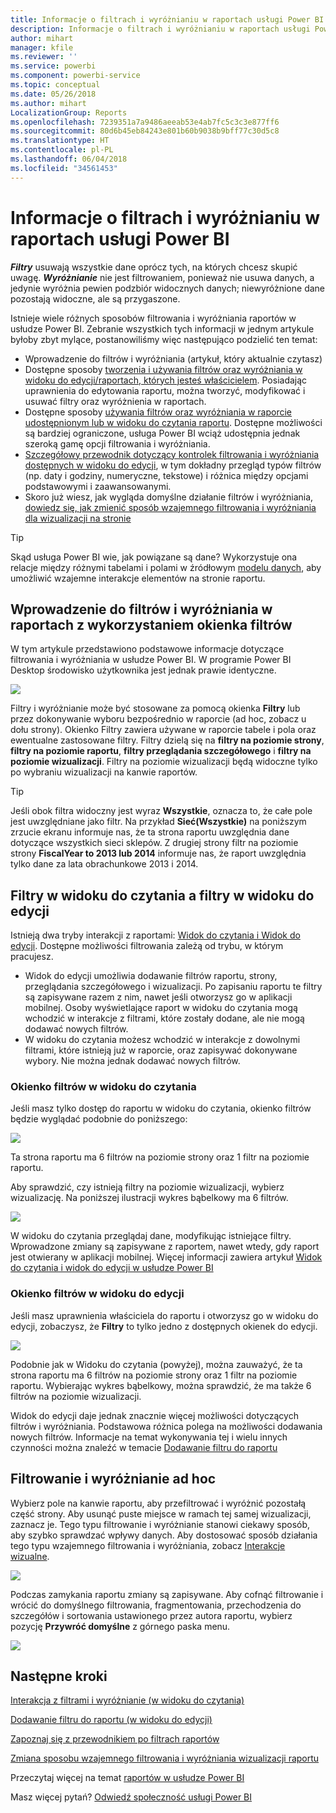 ```yaml
---
title: Informacje o filtrach i wyróżnianiu w raportach usługi Power BI
description: Informacje o filtrach i wyróżnianiu w raportach usługi Power BI
author: mihart
manager: kfile
ms.reviewer: ''
ms.service: powerbi
ms.component: powerbi-service
ms.topic: conceptual
ms.date: 05/26/2018
ms.author: mihart
LocalizationGroup: Reports
ms.openlocfilehash: 7239351a7a9486aeeab53e4ab7fc5c3c3e877ff6
ms.sourcegitcommit: 80d6b45eb84243e801b60b9038b9bff77c30d5c8
ms.translationtype: HT
ms.contentlocale: pl-PL
ms.lasthandoff: 06/04/2018
ms.locfileid: "34561453"
---
```

# <a name="about-filters-and-highlighting-in-power-bi-reports"></a>Informacje o filtrach i wyróżnianiu w raportach usługi Power BI
***Filtry*** usuwają wszystkie dane oprócz tych, na których chcesz skupić uwagę.  ***Wyróżnianie*** nie jest filtrowaniem, ponieważ nie usuwa danych, a jedynie wyróżnia pewien podzbiór widocznych danych; niewyróżnione dane pozostają widoczne, ale są przygaszone.

Istnieje wiele różnych sposobów filtrowania i wyróżniania raportów w usłudze Power BI. Zebranie wszystkich tych informacji w jednym artykule byłoby zbyt mylące, postanowiliśmy więc następująco podzielić ten temat:

* Wprowadzenie do filtrów i wyróżniania (artykuł, który aktualnie czytasz)
* Dostępne sposoby [tworzenia i używania filtrów oraz wyróżniania w widoku do edycji/raportach, których jesteś właścicielem](power-bi-report-add-filter.md). Posiadając uprawnienia do edytowania raportu, można tworzyć, modyfikować i usuwać filtry oraz wyróżnienia w raportach.
* Dostępne sposoby [używania filtrów oraz wyróżniania w raporcie udostępnionym lub w widoku do czytania raportu](service-reading-view-and-editing-view.md). Dostępne możliwości są bardziej ograniczone, usługa Power BI wciąż udostępnia jednak szeroką gamę opcji filtrowania i wyróżniania.  
* [Szczegółowy przewodnik dotyczący kontrolek filtrowania i wyróżniania dostępnych w widoku do edycji](power-bi-how-to-report-filter.md), w tym dokładny przegląd typów filtrów (np. daty i godziny, numeryczne, tekstowe) i różnica między opcjami podstawowymi i zaawansowanymi.
* Skoro już wiesz, jak wygląda domyślne działanie filtrów i wyróżniania, [dowiedz się, jak zmienić sposób wzajemnego filtrowania i wyróżniania dla wizualizacji na stronie](service-reports-visual-interactions.md)

> [!TIP]
> Skąd usługa Power BI wie, jak powiązane są dane?  Wykorzystuje ona relacje między różnymi tabelami i polami w źródłowym [modelu danych](https://support.office.com/article/Create-a-Data-Model-in-Excel-87e7a54c-87dc-488e-9410-5c75dbcb0f7b?ui=en-US&rs=en-US&ad=US), aby umożliwić wzajemne interakcje elementów na stronie raportu.
> 
> 

## <a name="introduction-to-filters-and-highlighting-in-reports-using-the-filters-pane"></a>Wprowadzenie do filtrów i wyróżniania w raportach z wykorzystaniem okienka filtrów
 W tym artykule przedstawiono podstawowe informacje dotyczące filtrowania i wyróżniania w usłudze Power BI.  W programie Power BI Desktop środowisko użytkownika jest jednak prawie identyczne.  

![](media/power-bi-reports-filters-and-highlighting/power-bi-add-filter-reading-view.png)

Filtry i wyróżnianie może być stosowane za pomocą okienka **Filtry** lub przez dokonywanie wyboru bezpośrednio w raporcie (ad hoc, zobacz u dołu strony). Okienko Filtry zawiera używane w raporcie tabele i pola oraz ewentualne zastosowane filtry. Filtry dzielą się na **filtry na poziomie strony**, **filtry na poziomie raportu**, **filtry przeglądania szczegółowego** i **filtry na poziomie wizualizacji**.  Filtry na poziomie wizualizacji będą widoczne tylko po wybraniu wizualizacji na kanwie raportów.

> [!TIP]
> Jeśli obok filtra widoczny jest wyraz **Wszystkie**, oznacza to, że całe pole jest uwzględniane jako filtr.  Na przykład **Sieć(Wszystkie)** na poniższym zrzucie ekranu informuje nas, że ta strona raportu uwzględnia dane dotyczące wszystkich sieci sklepów.  Z drugiej strony filtr na poziomie strony **FiscalYear to 2013 lub 2014** informuje nas, że raport uwzględnia tylko dane za lata obrachunkowe 2013 i 2014.
> 
> 

## <a name="filters-in-reading-view-versus-editing-view"></a>Filtry w widoku do czytania a filtry w widoku do edycji
Istnieją dwa tryby interakcji z raportami: [Widok do czytania i Widok do edycji](service-reading-view-and-editing-view.md).  Dostępne możliwości filtrowania zależą od trybu, w którym pracujesz.

* Widok do edycji umożliwia dodawanie filtrów raportu, strony, przeglądania szczegółowego i wizualizacji. Po zapisaniu raportu te filtry są zapisywane razem z nim, nawet jeśli otworzysz go w aplikacji mobilnej. Osoby wyświetlające raport w widoku do czytania mogą wchodzić w interakcje z filtrami, które zostały dodane, ale nie mogą dodawać nowych filtrów.
* W widoku do czytania możesz wchodzić w interakcje z dowolnymi filtrami, które istnieją już w raporcie, oraz zapisywać dokonywane wybory.  Nie można jednak dodawać nowych filtrów.

### <a name="the-filters-pane-in-reading-view"></a>Okienko filtrów w widoku do czytania
Jeśli masz tylko dostęp do raportu w widoku do czytania, okienko filtrów będzie wyglądać podobnie do poniższego:

![](media/power-bi-reports-filters-and-highlighting/power-bi-filter-reading-view.png)

Ta strona raportu ma 6 filtrów na poziomie strony oraz 1 filtr na poziomie raportu.

Aby sprawdzić, czy istnieją filtry na poziomie wizualizacji, wybierz wizualizację. Na poniższej ilustracji wykres bąbelkowy ma 6 filtrów.

![](media/power-bi-reports-filters-and-highlighting/power-bi-filter-visual-level.png)

W widoku do czytania przeglądaj dane, modyfikując istniejące filtry. Wprowadzone zmiany są zapisywane z raportem, nawet wtedy, gdy raport jest otwierany w aplikacji mobilnej. Więcej informacji zawiera artykuł [Widok do czytania i widok do edycji w usłudze Power BI](service-reading-view-and-editing-view.md)

### <a name="the-filters-pane-in-editing-view"></a>Okienko filtrów w widoku do edycji
Jeśli masz uprawnienia właściciela do raportu i otworzysz go w widoku do edycji, zobaczysz, że **Filtry** to tylko jedno z dostępnych okienek do edycji.

![](media/power-bi-reports-filters-and-highlighting/power-bi-add-filter-editing-view.png)

Podobnie jak w Widoku do czytania (powyżej), można zauważyć, że ta strona raportu ma 6 filtrów na poziomie strony oraz 1 filtr na poziomie raportu. Wybierając wykres bąbelkowy, można sprawdzić, że ma także 6 filtrów na poziomie wizualizacji.

Widok do edycji daje jednak znacznie więcej możliwości dotyczących filtrów i wyróżniania. Podstawowa różnica polega na możliwości dodawania nowych filtrów. Informacje na temat wykonywania tej i wielu innych czynności można znaleźć w temacie [Dodawanie filtru do raportu](power-bi-report-add-filter.md)

## <a name="ad-hoc-filtering-and-highlighting"></a>Filtrowanie i wyróżnianie ad hoc
Wybierz pole na kanwie raportu, aby przefiltrować i wyróżnić pozostałą część strony. Aby usunąć puste miejsce w ramach tej samej wizualizacji, zaznacz je. Tego typu filtrowanie i wyróżnianie stanowi ciekawy sposób, aby szybko sprawdzać wpływy danych. Aby dostosować sposób działania tego typu wzajemnego filtrowania i wyróżniania, zobacz [Interakcje wizualne](service-reports-visual-interactions.md).

![](media/power-bi-reports-filters-and-highlighting/power-bi-adhoc-filter.gif)

Podczas zamykania raportu zmiany są zapisywane. Aby cofnąć filtrowanie i wrócić do domyślnego filtrowania, fragmentowania, przechodzenia do szczegółów i sortowania ustawionego przez autora raportu, wybierz pozycję **Przywróć domyślne** z górnego paska menu.

![](media/power-bi-reports-filters-and-highlighting/power-bi-reset-to-default.png)

## <a name="next-steps"></a>Następne kroki
[Interakcja z filtrami i wyróżnianie (w widoku do czytania)](service-reading-view-and-editing-view.md)

[Dodawanie filtru do raportu (w widoku do edycji)](power-bi-report-add-filter.md)

[Zapoznaj się z przewodnikiem po filtrach raportów](power-bi-how-to-report-filter.md)

[Zmiana sposobu wzajemnego filtrowania i wyróżniania wizualizacji raportu](service-reports-visual-interactions.md)

Przeczytaj więcej na temat [raportów w usłudze Power BI](service-reports.md)

Masz więcej pytań? [Odwiedź społeczność usługi Power BI](http://community.powerbi.com/)

